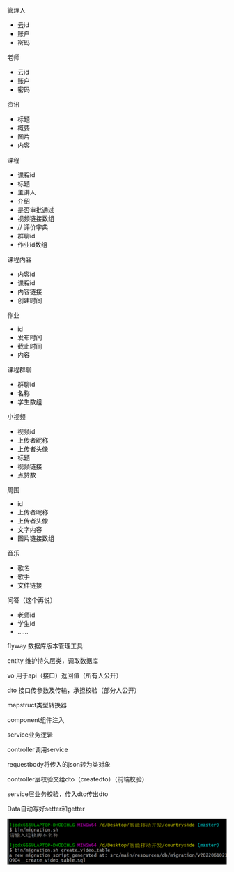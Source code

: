 管理人

- 云id
- 账户
- 密码

老师

- 云id
- 账户
- 密码

资讯

- 标题
- 概要
- 图片
- 内容

课程

- 课程id
- 标题
- 主讲人
- 介绍
- 是否审批通过
- 视频链接数组
- // 评价字典
- 群聊id
- 作业id数组

课程内容

- 内容id
- 课程id
- 内容链接
- 创建时间

作业

- id
- 发布时间
- 截止时间
- 内容

课程群聊

- 群聊id
- 名称
- 学生数组

小视频

- 视频id
- 上传者昵称
- 上传者头像
- 标题
- 视频链接
- 点赞数

周围

- id
- 上传者昵称
- 上传者头像
- 文字内容
- 图片链接数组

音乐

- 歌名
- 歌手
- 文件链接

问答（这个再说）

- 老师id
- 学生id
- ……



flyway 数据库版本管理工具

entity 维护持久层类，调取数据库

vo 用于api（接口）返回值（所有人公开）

dto 接口传参数及传输，承担校验（部分人公开）

mapstruct类型转换器

component组件注入

service业务逻辑

controller调用service





requestbody将传入的json转为类对象

controller层校验交给dto（createdto）（前端校验）

service层业务校验，传入dto传出dto

Data自动写好setter和getter



<img src="数据库设计.assets/image-20220610212440192.png" alt="image-20220610212440192" style="zoom:50%;" />